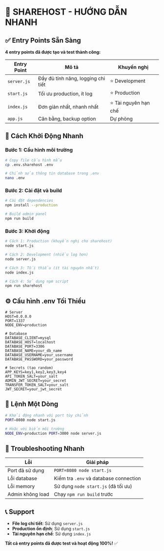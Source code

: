 # 🚀 SHAREHOST - HƯỚNG DẪN NHANH

## ✅ Entry Points Sẵn Sàng

**4 entry points đã được tạo và test thành công:**

| Entry Point | Mô tả | Khuyến nghị |
|-------------|-------|-------------|
| `server.js` | Đầy đủ tính năng, logging chi tiết | ⭐ Development |
| `start.js` | Tối ưu production, ít log | ⭐ Production |
| `index.js` | Đơn giản nhất, nhanh nhất | ⭐ Tài nguyên hạn chế |
| `app.js` | Cân bằng, backup option | Dự phòng |

## 🚀 Cách Khởi Động Nhanh

### Bước 1: Cấu hình môi trường
```bash
# Copy file cấu hình mẫu
cp .env.sharehost .env

# Chỉnh sửa thông tin database trong .env
nano .env
```

### Bước 2: Cài đặt và build
```bash
# Cài đặt dependencies
npm install --production

# Build admin panel
npm run build
```

### Bước 3: Khởi động
```bash
# Cách 1: Production (khuyến nghị cho sharehost)
node start.js

# Cách 2: Development (nhiều log hơn)
node server.js

# Cách 3: Tối thiểu (ít tài nguyên nhất)
node index.js

# Cách 4: Sử dụng npm script
npm run sharehost
```

## ⚙️ Cấu hình .env Tối Thiểu

```env
# Server
HOST=0.0.0.0
PORT=1337
NODE_ENV=production

# Database
DATABASE_CLIENT=mysql
DATABASE_HOST=localhost
DATABASE_PORT=3306
DATABASE_NAME=your_db_name
DATABASE_USERNAME=your_username
DATABASE_PASSWORD=your_password

# Secrets (tạo random)
APP_KEYS=key1,key2,key3,key4
API_TOKEN_SALT=your_salt
ADMIN_JWT_SECRET=your_secret
TRANSFER_TOKEN_SALT=your_salt
JWT_SECRET=your_jwt_secret
```

## 🎯 Lệnh Một Dòng

```bash
# Khởi động nhanh với port tùy chỉnh
PORT=8080 node start.js

# Hoặc với biến môi trường
NODE_ENV=production PORT=3000 node server.js
```

## 🔧 Troubleshooting Nhanh

| Lỗi | Giải pháp |
|-----|-----------|
| Port đã sử dụng | `PORT=8080 node start.js` |
| Lỗi database | Kiểm tra `.env` và database connection |
| Lỗi memory | Sử dụng `node start.js` (đã tối ưu) |
| Admin không load | Chạy `npm run build` trước |

## 📞 Support

- **File log chi tiết**: Sử dụng `server.js`
- **Production ổn định**: Sử dụng `start.js`
- **Tài nguyên hạn chế**: Sử dụng `index.js`

**Tất cả entry points đã được test và hoạt động 100%!** ✅
